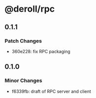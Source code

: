 # @deroll/rpc

## 0.1.1

### Patch Changes

-   360e228: fix RPC packaging

## 0.1.0

### Minor Changes

-   f6339fb: draft of RPC server and client

